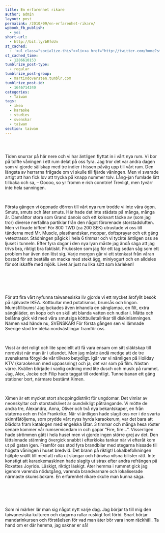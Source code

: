 ```yaml
---
title: En erfarenhet rikare
author: admin
layout: post
permalink: /2010/09/en-erfarenhet-rikare/
wpbook_fb_publish:
  - yes
short-url:
  - http://bit.ly/bRfoUn
st_cached:
  - '<ul class="socialize-this"><li><a href="http://twitter.com/home?status=Currently Reading http%3A%2F%2Fwww.doversten.nu%2Fblog%2F%3Fp%3D54"  target="_blank"><img src="http://www.doversten.nu/blog/wp-content/plugins/socialize-this/widgets/social-sketches/twitter.png" width="48px" height="48px" alt="Twitter" title="Twitter" /></a></li><li><a href="http://www.facebook.com/sharer.php?u=http%3A%2F%2Fwww.doversten.nu%2Fblog%2F%3Fp%3D54&t=En+erfarenhet+rikare" target="_blank"><img src="http://www.doversten.nu/blog/wp-content/plugins/socialize-this/widgets/social-sketches/facebook.png" width="48px" height="48px" alt="Facebook" title="Facebook" /></a></li><li><a href="http://del.icio.us/submit?url=http%3A%2F%2Fwww.doversten.nu%2Fblog%2F%3Fp%3D54&title=En+erfarenhet+rikare" target="_blank"><img src="http://www.doversten.nu/blog/wp-content/plugins/socialize-this/widgets/social-sketches/delicious.png" width="48px" height="48px" alt="Delicious" title="Delicious" /></a></li><li><a href="http://digg.com/submit?phase=2&url=http%3A%2F%2Fwww.doversten.nu%2Fblog%2F%3Fp%3D54" target="_blank"><img src="http://www.doversten.nu/blog/wp-content/plugins/socialize-this/widgets/social-sketches/digg.png" width="48px" height="48px" alt="Digg" title="Digg" /></a></li><li><a href="http://www.stumbleupon.com/submit?url=http%3A%2F%2Fwww.doversten.nu%2Fblog%2F%3Fp%3D54&title=En+erfarenhet+rikare" target="_blank"><img src="http://www.doversten.nu/blog/wp-content/plugins/socialize-this/widgets/social-sketches/stumbleupon.png" width="48px" height="48px" alt="StumbleUpon" title="StumbleUpon" /></a></li><li><a href="http://www.google.com/bookmarks/mark?op=add&bkmk=http%3A%2F%2Fwww.doversten.nu%2Fblog%2F%3Fp%3D54&title=En+erfarenhet+rikare&annotation=" target="_blank"><img src="http://www.doversten.nu/blog/wp-content/plugins/socialize-this/widgets/social-sketches/google.png" width="48px" height="48px" alt="Google" title="Google" /></a></li><li><a href="http://www.doversten.nu/blog/?feed=rss2" target="_blank"><img src="http://www.doversten.nu/blog/wp-content/plugins/socialize-this/widgets/social-sketches/rss.png" width="48px" height="48px" alt="RSS Feed" title="RSS Feed" /></a></li></ul>'
st_cached_time:
  - 1286610153
tumblrize_post-type:
  - regular
tumblrize_post-group:
  - martindoversten.tumblr.com
tumblrize_post-id:
  - 1646714340
categories:
  - Taiwan
tags:
  - ikea
  - karaoke
  - studies
  - svenskar
  - taiwan
section: taiwan
---
```

<p><a href="http://www.doversten.nu/blog/wp-content/uploads/2010/09/taiwan_city1.jpg"><img class="alignnone size-medium wp-image-84" title="Rush in Taipei" src="http://www.doversten.nu/blog/wp-content/uploads/2010/09/taiwan_city-300x497.jpg" alt="" /></a></p>
<p><br class="spacer_" /></p>
<p>Tiden snurrar på här nere och vi har äntligen flyttat in i vårt nya rum. Vi bor på tolfte våningen i ett rum delat på oss fyra. Jag tror det var andra dagen som vi gjorde sällskap med tre indier i hissen påväg upp till vårt rum. Den längsta av herrarna frågade om vi skulle till fjärde våningen. Men vi svarade artigt att han fick lov att trycka på knapp nummer tolv. Lång-jan fumlade lätt tillbaka och sa, &#8211; Ooooo, so yr fromm e rish conntrie! Trevligt, men tyvärr inte hela sanningen.</p>
<p><br class="spacer_" /></p>
<p>Första gången vi öppnade dörren till vårt nya rum trodde vi inte våra ögon. Smuts, smuts och åter smuts. Här hade det inte städats på många, många år. Damråttor stora som Grand danois och ett kolsvart täcke av (som jag tror) diverse nerfallna partiklar från den något förorenade storstadsluften. Men vi fixade biffen! För 800 TWD (ca 200 SEK) utrustade vi oss till tänderna med Mr. Muscle, plasthandskar, moppar, doftsprayar och ett gäng vetextrasor. Städningen pågick i hela 6 timmar och vi tyckte äntligen oss se ljuset i tunneln. Efter fyra dagar i den nya lyan måste jag ändå säga att jag trivs bra, riktigt bra faktiskt. Frukosten som jag för ett tag sedan såg som ett problem har även den löst sig. Varje morgon går vi ett stenkast från våran bostad för att beställa en macka med stekt ägg, miniyogurt och en alldeles för söt iskaffe med mjölk. Livet är just nu lika sött som kärleken!</p>
<p><br class="spacer_" /></p>
<p><a href="http://www.doversten.nu/blog/wp-content/uploads/2010/09/bathroom1.jpg"><img title="Bathroom at Dorm 7" src="http://www.doversten.nu/blog/wp-content/uploads/2010/09/bathroom-500x330.jpg" alt="" /></a></p>
<p><br class="spacer_" /></p>
<p>För att fira vårt nyfunna taiwanesiska liv gjorde vi ett mycket ärofyllt besök på självaste IKEA. Köttbullar med potatismos, brunsås och lingon. Mumsfillibums! Jag lyckades även inhandla en sänglampa, en filt, extra sängkläder, en kopp och en skål att blanda vatten och nudlar i. Mätta och belåtna gick vid med våra smutsiga köttbulletallrikar till diskinlämningen. Nämen vad hände nu, SVENSKAR! För första gången sen vi lämnade Sverige stod tre bleka nordvästlingar framför oss.</p>
<p><br class="spacer_" /></p>
<p>Visst är det roligt och lite speciellt att få vara ensam om sitt släktskap till nordväst när man är i utlandet. Men jag måste ändå medge att de tre svenskarna förgyllde vår tillvaro betydligt. Igår var vi nämligen på Holiday KTV (karaokerum med uppassning) och ja, det var som på film. Nästan värre. Kvällen började i vanlig ordning med lite dusch och musik på rummet. Jag, Alex, Jocke och Filip hade taggat till ordentligt. Tunnelbanan ett gäng stationer bort, närmare bestämt Ximen.</p>
<p><br class="spacer_" /></p>
<p>Ximen är ett mycket stort shoppingdistrikt för ungdomar. Det vimlar av neonskyltar och storstadslivet är oundvikligt påträngande. Vi mötte de andra tre, Alexandra, Anna, Oliver och två nya bekantskaper, en från staterna och en från Frankrike. När vi äntligen hade slagit oss ner i de svarta skinnfåtöljerna, som prydde vårt nyss hyrda karaokerum, var det bara att bläddra fram katalogen med engelska låtar. 3 timmar och många hesa röster senare kommer vår rumservicedam in och gapar &#8220;Fire, fire&#8230;&#8221;. Visserligen hade strömmen gått i hela huset men vi gjorde ingen större grej av det. Den lättsinnade stämning övergick snabbt i efterkloka tankar när vi efteråt kom ut på gatan igen. Framför oss stod fyra brandbilar med stegarna hissade till högsta våningen i huset bredvid. Det brann på riktigt! Lokalbefolkningen hjälpte snällt till med att rulla ut slangar och hänvisa vilsna bilister rätt. Inte konstigt att karaokemaskinen hade slagits ut strax efter andra refrängen på Roxettes Joyride. Läskigt, riktigt läskigt. Åter hemma i rummet gick jag igenom varenda nödutgång, varenda brandvarnare och lokaliserade närmaste skumsläckare. En erfarenhet rikare skulle man kunna säga.</p>
<p><br class="spacer_" /></p>
<p><a href="http://www.doversten.nu/blog/wp-content/uploads/2010/09/ikea1.jpg"><img title="IKEA" src="http://www.doversten.nu/blog/wp-content/uploads/2010/09/ikea-500x245.jpg" alt="" /></a></p>
<p><br class="spacer_" /></p>
<p>Som ni märker lär man sig något nytt varje dag. Jag börjar ta till mig den taiwanesiska kulturen och dagarna rullar ruskigt fort förbi. Snart börjar mandarinkursen och förståelsen för vad man äter bör vara inom räckhåll. Ta hand om er där hemma, jag saknar er så!</p>

